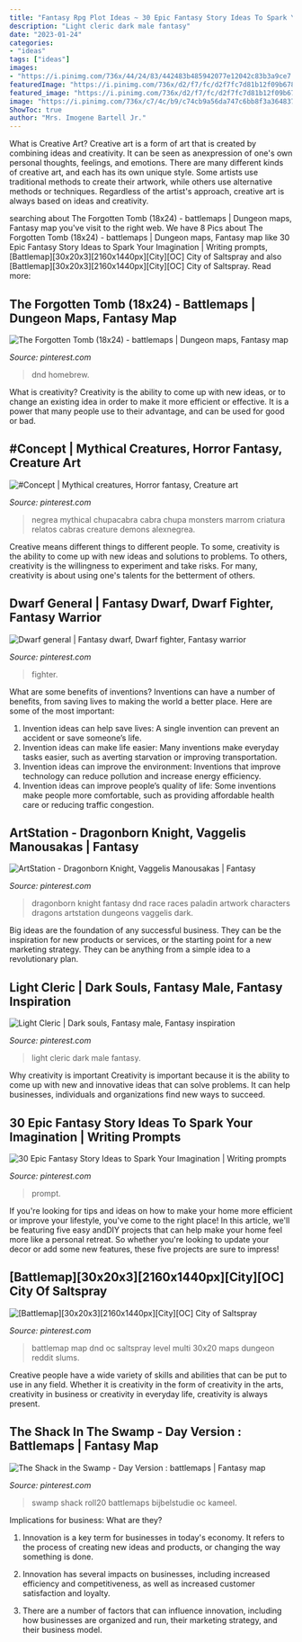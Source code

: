```yaml
---
title: "Fantasy Rpg Plot Ideas ~ 30 Epic Fantasy Story Ideas To Spark Your Imagination"
description: "Light cleric dark male fantasy"
date: "2023-01-24"
categories:
- "ideas"
tags: ["ideas"]
images:
- "https://i.pinimg.com/736x/44/24/83/442483b485942077e12042c83b3a9ce7.jpg"
featuredImage: "https://i.pinimg.com/736x/d2/f7/fc/d2f7fc7d81b12f09b6780eb05fc23880.jpg"
featured_image: "https://i.pinimg.com/736x/d2/f7/fc/d2f7fc7d81b12f09b6780eb05fc23880.jpg"
image: "https://i.pinimg.com/736x/c7/4c/b9/c74cb9a56da747c6bb8f3a364837a9ca.jpg"
ShowToc: true
author: "Mrs. Imogene Bartell Jr."
---
```



What is Creative Art?
Creative art is a form of art that is created by combining ideas and creativity. It can be seen as anexpression of one's own personal thoughts, feelings, and emotions. There are many different kinds of creative art, and each has its own unique style. Some artists use traditional methods to create their artwork, while others use alternative methods or techniques. Regardless of the artist's approach, creative art is always based on ideas and creativity.

	

		
searching about The Forgotten Tomb (18x24) - battlemaps | Dungeon maps, Fantasy map you've visit to the right web. We have 8 Pics about The Forgotten Tomb (18x24) - battlemaps | Dungeon maps, Fantasy map like 30 Epic Fantasy Story Ideas to Spark Your Imagination | Writing prompts, [Battlemap][30x20x3][2160x1440px][City][OC] City of Saltspray and also [Battlemap][30x20x3][2160x1440px][City][OC] City of Saltspray. Read more:
		
    
## The Forgotten Tomb (18x24) - Battlemaps | Dungeon Maps, Fantasy Map

<img loading=lazy src="https://i.pinimg.com/736x/c7/4c/b9/c74cb9a56da747c6bb8f3a364837a9ca.jpg" onerror="this.onerror=null;this.src='https://tse4.mm.bing.net/th?id=OIP.pZojuY2vGy0pbMSn7dIyqgHaJ3&amp;pid=15.1';" alt="The Forgotten Tomb (18x24) - battlemaps | Dungeon maps, Fantasy map">

_Source: pinterest.com_

>dnd homebrew. 

	

What is creativity?
Creativity is the ability to come up with new ideas, or to change an existing idea in order to make it more efficient or effective. It is a power that many people use to their advantage, and can be used for good or bad.

    
## #Concept | Mythical Creatures, Horror Fantasy, Creature Art

<img loading=lazy src="https://i.pinimg.com/736x/cc/68/d1/cc68d178e9768ecf24e9ea869baeb11a--dark-creatures-mythical-creatures.jpg" onerror="this.onerror=null;this.src='https://tse2.mm.bing.net/th?id=OIP.IZhleY5gzE9MuhSAsKZMzQAAAA&amp;pid=15.1';" alt="#Concept | Mythical creatures, Horror fantasy, Creature art">

_Source: pinterest.com_

>negrea mythical chupacabra cabra chupa monsters marrom criatura relatos cabras creature demons alexnegrea. 

	

Creative means different things to different people. To some, creativity is the ability to come up with new ideas and solutions to problems. To others, creativity is the willingness to experiment and take risks. For many, creativity is about using one's talents for the betterment of others.

    
## Dwarf General | Fantasy Dwarf, Dwarf Fighter, Fantasy Warrior

<img loading=lazy src="https://i.pinimg.com/736x/d1/83/69/d18369fc90f0b38840d15bf6133abb0e.jpg" onerror="this.onerror=null;this.src='https://tse2.mm.bing.net/th?id=OIP.ea1TZPD8DMhvE1q4K_9iaQAAAA&amp;pid=15.1';" alt="Dwarf general | Fantasy dwarf, Dwarf fighter, Fantasy warrior">

_Source: pinterest.com_

>fighter. 

	

What are some benefits of inventions?
Inventions can have a number of benefits, from saving lives to making the world a better place. Here are some of the most important: 
1. Invention ideas can help save lives: A single invention can prevent an accident or save someone’s life. 
2. Invention ideas can make life easier: Many inventions make everyday tasks easier, such as averting starvation or improving transportation. 
3. Invention ideas can improve the environment: Inventions that improve technology can reduce pollution and increase energy efficiency. 
4. Invention ideas can improve people’s quality of life: Some inventions make people more comfortable, such as providing affordable health care or reducing traffic congestion.

    
## ArtStation - Dragonborn Knight, Vaggelis Manousakas | Fantasy

<img loading=lazy src="https://i.pinimg.com/736x/c0/3a/11/c03a110a155e712b4ea6c0c50b4d5e61.jpg" onerror="this.onerror=null;this.src='https://tse4.mm.bing.net/th?id=OIP.Kc3a7D5eIhwT4zP47P2xuwHaKX&amp;pid=15.1';" alt="ArtStation - Dragonborn Knight, Vaggelis Manousakas | Fantasy">

_Source: pinterest.com_

>dragonborn knight fantasy dnd race races paladin artwork characters dragons artstation dungeons vaggelis dark. 

	

Big ideas are the foundation of any successful business. They can be the inspiration for new products or services, or the starting point for a new marketing strategy. They can be anything from a simple idea to a revolutionary plan.

    
## Light Cleric | Dark Souls, Fantasy Male, Fantasy Inspiration

<img loading=lazy src="https://i.pinimg.com/736x/a2/cf/78/a2cf7897acc1666b1f31d94db75b4325.jpg" onerror="this.onerror=null;this.src='https://tse2.mm.bing.net/th?id=OIP.qxk16W152atBGbdJSm7xsgAAAA&amp;pid=15.1';" alt="Light Cleric | Dark souls, Fantasy male, Fantasy inspiration">

_Source: pinterest.com_

>light cleric dark male fantasy. 

	

Why creativity is important
Creativity is important because it is the ability to come up with new and innovative ideas that can solve problems. It can help businesses, individuals and organizations find new ways to succeed.

    
## 30 Epic Fantasy Story Ideas To Spark Your Imagination | Writing Prompts

<img loading=lazy src="https://i.pinimg.com/736x/44/24/83/442483b485942077e12042c83b3a9ce7.jpg" onerror="this.onerror=null;this.src='https://tse3.mm.bing.net/th?id=OIP.xR4yrzMqAB6FRQ-5IXvQ5AHaLH&amp;pid=15.1';" alt="30 Epic Fantasy Story Ideas to Spark Your Imagination | Writing prompts">

_Source: pinterest.com_

>prompt. 

	

If you're looking for tips and ideas on how to make your home more efficient or improve your lifestyle, you've come to the right place! In this article, we'll be featuring five easy andDIY projects that can help make your home feel more like a personal retreat. So whether you're looking to update your decor or add some new features, these five projects are sure to impress!

    
## [Battlemap][30x20x3][2160x1440px][City][OC] City Of Saltspray

<img loading=lazy src="https://i.pinimg.com/736x/00/14/2a/00142a0c6abf49a87f50668e43fd8cca.jpg" onerror="this.onerror=null;this.src='https://tse4.mm.bing.net/th?id=OIP.m31Bp_-W8T1LOdFjpgArtwAAAA&amp;pid=15.1';" alt="[Battlemap][30x20x3][2160x1440px][City][OC] City of Saltspray">

_Source: pinterest.com_

>battlemap map dnd oc saltspray level multi 30x20 maps dungeon reddit slums. 

	

Creative people have a wide variety of skills and abilities that can be put to use in any field. Whether it is creativity in the form of creativity in the arts, creativity in business or creativity in everyday life, creativity is always present.

    
## The Shack In The Swamp - Day Version : Battlemaps | Fantasy Map

<img loading=lazy src="https://i.pinimg.com/736x/d2/f7/fc/d2f7fc7d81b12f09b6780eb05fc23880.jpg" onerror="this.onerror=null;this.src='https://tse1.mm.bing.net/th?id=OIP._A73REsPWCU5mpjHqMH_IgHaKe&amp;pid=15.1';" alt="The Shack in the Swamp - Day Version : battlemaps | Fantasy map">

_Source: pinterest.com_

>swamp shack roll20 battlemaps bijbelstudie oc kameel. 

	

Implications for business: What are they?
1. Innovation is a key term for businesses in today's economy. It refers to the process of creating new ideas and products, or changing the way something is done.
2. Innovation has several impacts on businesses, including increased efficiency and competitiveness, as well as increased customer satisfaction and loyalty.

3. There are a number of factors that can influence innovation, including how businesses are organized and run, their marketing strategy, and their business model.

